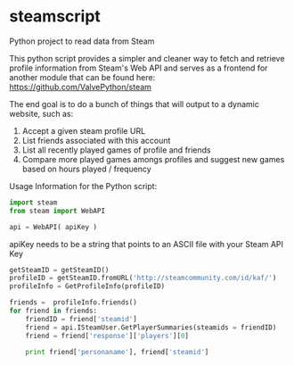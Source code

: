 # steamscript
Python project to read data from Steam

This python script provides a simpler and cleaner way to fetch and retrieve profile information from Steam's Web API and serves as a frontend for another module that can be found here: https://github.com/ValvePython/steam


The end goal is to do a bunch of things that will output to a dynamic website, such as:

  1. Accept a given steam profile URL
  2. List friends associated with this account
  3. List all recently played games of profile and friends
  4. Compare more played games amongs profiles and suggest new games based on hours played / frequency
  

Usage Information for the Python script:

```python
import steam
from steam import WebAPI

api = WebAPI( apiKey )
```
apiKey needs to be a string that points to an ASCII file with your Steam API Key

```python
getSteamID = getSteamID()
profileID = getSteamID.fromURL('http://steamcommunity.com/id/kaf/')
profileInfo = GetProfileInfo(profileID)

friends =  profileInfo.friends()
for friend in friends:
	friendID = friend['steamid']
	friend = api.ISteamUser.GetPlayerSummaries(steamids = friendID)
	friend = friend['response']['players'][0]

	print friend['personaname'], friend['steamid']
```